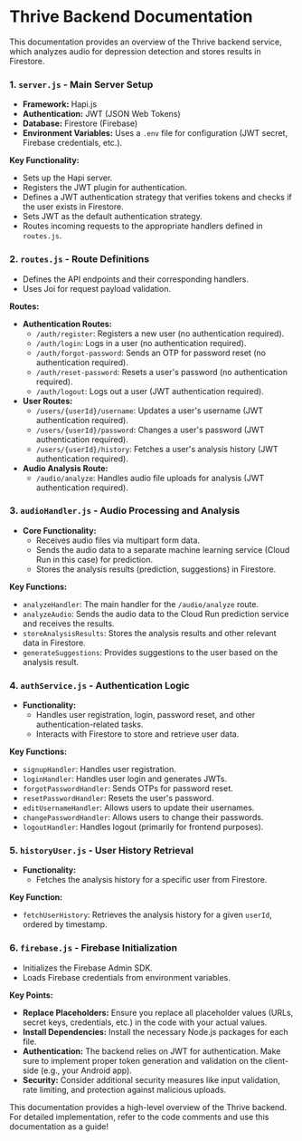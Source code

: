 # Thrive Backend Documentation

This documentation provides an overview of the Thrive backend service, which analyzes audio for depression detection and stores results in Firestore. 

### 1. `server.js` - Main Server Setup

- **Framework:** Hapi.js 
- **Authentication:** JWT (JSON Web Tokens) 
- **Database:** Firestore (Firebase)
- **Environment Variables:** Uses a `.env` file for configuration (JWT secret, Firebase credentials, etc.).

**Key Functionality:**

- Sets up the Hapi server.
- Registers the JWT plugin for authentication.
- Defines a JWT authentication strategy that verifies tokens and checks if the user exists in Firestore. 
- Sets JWT as the default authentication strategy.
- Routes incoming requests to the appropriate handlers defined in `routes.js`.

### 2. `routes.js` - Route Definitions

- Defines the API endpoints and their corresponding handlers. 
- Uses Joi for request payload validation. 

**Routes:**

- **Authentication Routes:**
    - `/auth/register`:  Registers a new user (no authentication required).
    - `/auth/login`: Logs in a user (no authentication required).
    - `/auth/forgot-password`: Sends an OTP for password reset (no authentication required).
    - `/auth/reset-password`:  Resets a user's password (no authentication required).
    - `/auth/logout`: Logs out a user (JWT authentication required).
- **User Routes:**
    - `/users/{userId}/username`: Updates a user's username (JWT authentication required).
    - `/users/{userId}/password`:  Changes a user's password (JWT authentication required).
    - `/users/{userId}/history`: Fetches a user's analysis history (JWT authentication required).
- **Audio Analysis Route:**
    - `/audio/analyze`:  Handles audio file uploads for analysis (JWT authentication required).

### 3. `audioHandler.js` - Audio Processing and Analysis

- **Core Functionality:**
    - Receives audio files via multipart form data.
    - Sends the audio data to a separate machine learning service (Cloud Run in this case) for prediction.
    - Stores the analysis results (prediction, suggestions) in Firestore.

**Key Functions:**

- `analyzeHandler`:  The main handler for the `/audio/analyze` route. 
- `analyzeAudio`:  Sends the audio data to the Cloud Run prediction service and receives the results.
- `storeAnalysisResults`: Stores the analysis results and other relevant data in Firestore.
- `generateSuggestions`:  Provides suggestions to the user based on the analysis result.

### 4. `authService.js` - Authentication Logic

- **Functionality:**
    - Handles user registration, login, password reset, and other authentication-related tasks.
    - Interacts with Firestore to store and retrieve user data.

**Key Functions:**

- `signupHandler`:  Handles user registration.
- `loginHandler`:  Handles user login and generates JWTs.
- `forgotPasswordHandler`:  Sends OTPs for password reset.
- `resetPasswordHandler`: Resets the user's password. 
- `editUsernameHandler`: Allows users to update their usernames.
- `changePasswordHandler`:  Allows users to change their passwords.
- `logoutHandler`: Handles logout (primarily for frontend purposes). 

### 5. `historyUser.js` - User History Retrieval

- **Functionality:**
    - Fetches the analysis history for a specific user from Firestore. 

**Key Function:**

- `fetchUserHistory`: Retrieves the analysis history for a given `userId`, ordered by timestamp. 

### 6. `firebase.js` - Firebase Initialization

- Initializes the Firebase Admin SDK.
- Loads Firebase credentials from environment variables.

**Key Points:**

- **Replace Placeholders:** Ensure you replace all placeholder values (URLs, secret keys, credentials, etc.) in the code with your actual values.
- **Install Dependencies:** Install the necessary Node.js packages for each file.
- **Authentication:**  The backend relies on JWT for authentication. Make sure to implement proper token generation and validation on the client-side (e.g., your Android app).
- **Security:** Consider additional security measures like input validation, rate limiting, and protection against malicious uploads. 

This documentation provides a high-level overview of the Thrive backend. For detailed implementation, refer to the code comments and use this documentation as a guide! 
